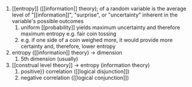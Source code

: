 1. [[entropy]] ([[information]] theory); of a random variable is the average level of "[[information]]", "surprise", or "uncertainty" inherent in the variable's possible outcomes
	1. uniform [[probability]] yields maximum uncertainty and therefore maximum entropy e.g. fair coin tossing
	2. e.g. if one side of a coin weighed more, it would provide more certainty and, therefore, lower entropy
2. entropy ([[information]] theory) → dimension
	1. 5th dimension (usually)
3. [[construal level theory]] → entropy (information theory)
	1. positive}} correlation ([[logical disjunction]])
	2. negative correlation ([[logical conjunction]])
